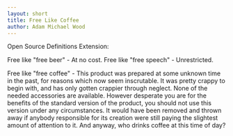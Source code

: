 ```yaml
---
layout: short
title: Free Like Coffee
author: Adam Michael Wood
---
```


Open Source Definitions Extension:

Free like "free beer" - At no cost.
Free like "free speech" - Unrestricted.

Free like "free coffee" - This product was prepared at some unknown time in the past, for reasons which now seem inscrutable. It was pretty crappy to begin with, and has only gotten crappier through neglect. None of the needed accessories are available. However desperate you are for the benefits of the standard version of the product, you should not use this version under any circumstances. It would have been removed and thrown away if anybody responsible for its creation were still paying the slightest amount of attention to it. And anyway, who drinks coffee at this time of day?